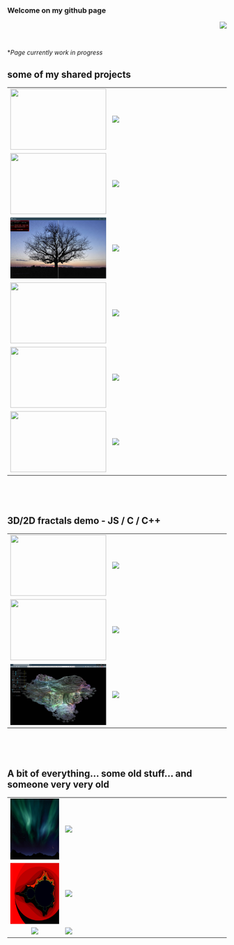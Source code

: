 

### Welcome on my github page 

<picture>
  <source
    srcset="https://github-readme-stats.vercel.app/api?username=BrutPitt&show_icons=true&theme=github_dark_dimmed&include_all_commits=false&show_owner=true&hide_rank=true&hide_title=true&hide=prs&number_format=long&exclude_repo=myRepos&line_height=24"
    media="(prefers-color-scheme: dark)"
  />
  <source
    srcset="https://github-readme-stats.vercel.app/api?username=BrutPitt&show_icons=true&include_all_commits=false&show_owner=true&hide_rank=true&hide_title=true&hide=prs&number_format=long&&line_height=24"
    media="(prefers-color-scheme: light), (prefers-color-scheme: no-preference)"
  /> 
  <img align = right src="https://github-readme-stats.vercel.app/api?username=BrutPitt&show_icons=true&theme=github_dark_dimmed&include_all_commits=false&show_owner=true&hide_rank=true&hide_title=true&hide=prs&number_format=long&&line_height=24" />
</picture>

<p>&nbsp;<br></p>

<p>&nbsp;<br></p>  

<!-- 
<picture>
  <source
    srcset="https://github-readme-stats.vercel.app/api/top-langs/?username=BrutPitt&layout=compact&exclude_repo=myRepos&theme=github_dark_dimmed&hide_title=true"
    media="(prefers-color-scheme: dark)"
  />
  <source
    srcset="https://github-readme-stats.vercel.app/api/top-langs/?username=BrutPitt&layout=compact&exclude_repo=myRepos&hide_title=true"
    media="(prefers-color-scheme: light), (prefers-color-scheme: no-preference)"
  /> 
  <p style="text-align: right">  <img src="https://github-readme-stats.vercel.app/api/top-langs/?username=BrutPitt&layout=compact&exclude_repo=myRepos&theme=github_dark_dimmed&hide_title=true" /> &nbsp;&nbsp;&nbsp;   </p>
</picture>



<picture>
  <source
    srcset="https://github-readme-stats.vercel.app/api/top-langs/?username=BrutPitt&layout=compact&exclude_repo=myRepos&theme=github_dark_dimmed&hide_title=true"
    media="(prefers-color-scheme: dark)"
  />
  <source
    srcset="https://github-readme-stats.vercel.app/api/top-langs/?username=BrutPitt&layout=compact&exclude_repo=myRepos&hide_title=true"
    media="(prefers-color-scheme: light), (prefers-color-scheme: no-preference)"
  /> 
  <img align = right src="https://github-readme-stats.vercel.app/api/top-langs/?username=BrutPitt&layout=compact&exclude_repo=myRepos&theme=github_dark_dimmed&hide_title=true" />
</picture>
<picture>
  <source
    srcset="https://github-readme-stats.vercel.app/api?username=BrutPitt&show_icons=true&theme=github_dark_dimmed&include_all_commits=false&show_owner=true&hide_rank=true&hide_title=true&hide=prs&exclude_repo=myRepos&line_height=24"
    media="(prefers-color-scheme: dark)"
  />
  <source
    srcset="https://github-readme-stats.vercel.app/api?username=BrutPitt&show_icons=true&include_all_commits=false&show_owner=true&hide_rank=true&hide_title=true&hide=prs&line_height=24"
    media="(prefers-color-scheme: light), (prefers-color-scheme: no-preference)"
  /> 
  <p style="text-align: right">  <img src="https://github-readme-stats.vercel.app/api?username=BrutPitt&show_icons=true&theme=github_dark_dimmed&include_all_commits=false&show_owner=true&hide_rank=true&hide_title=true&hide=prs&line_height=24" />  &nbsp;&nbsp;&nbsp;   </p>
</picture>

-->

**Page currently work in progress*

## some of my shared projects


<table>
<!--  glChhAoS.P -->
<tr>
<td align="center" style="width: 25%;">
<a href="https://www.michelemorrone.eu/glchaosp/" target="glChhAoS.P">
<img style="height: 140px; width: 220px;" src="https://brutpitt.github.io/myRepos/glChAoSP/screenShots/mainScreenShot.jpg"/></a>
</td>

<td align="left" style="width: 75%">
<a href="https://github.com/BrutPitt/glChAoS.P">
<picture>
  <source
    srcset="https://github-readme-stats.vercel.app/api/pin/?username=BrutPitt&repo=glChAoS.P&theme=github_dark_dimmed&show_owner=false&description_lines_count=2&hide_border=true"
    media="(prefers-color-scheme: dark)"
  />
  <source
    srcset="https://github-readme-stats.vercel.app/api/pin/?username=BrutPitt&repo=glChAoS.P&show_owner=false&description_lines_count=2&hide_border=true"
    media="(prefers-color-scheme: light), (prefers-color-scheme: no-preference)"
  /> 
  <img style="height: 120px; width: auto;" src="https://github-readme-stats.vercel.app/api/pin/?username=BrutPitt&repo=glChAoS.P&show_owner=false&description_lines_count=2&hide_border=true" >
</picture> 
<a/>
</td>
</tr>

<!--  imGuIZMO.quat -->
<tr>
<td align="center" style="width: 25%;">
    
<a href="https://github.com/BrutPitt/imGuIZMO.quat" target="imGuIZMO_quat">
<img style="height: 140px; width: 220px;" src="https://brutpitt.github.io/myRepos/imGuIZMO/screenshots/screenshot_prof.png"/></a>

</td>

<td align="left" style="width: 75%">
<a href="https://github.com/BrutPitt/imGuIZMO.quat">
<picture>
  <source
    srcset="https://github-readme-stats.vercel.app/api/pin/?username=BrutPitt&repo=ImGuIZMO.quat&theme=github_dark_dimmed&show_owner=false&description_lines_count=2&hide_border=true"
    media="(prefers-color-scheme: dark)"
  />
  <source
    srcset="https://github-readme-stats.vercel.app/api/pin/?username=BrutPitt&repo=ImGuIZMO.quat&show_owner=false&description_lines_count=2&hide_border=true"
    media="(prefers-color-scheme: light), (prefers-color-scheme: no-preference)"
  /> 
  <img style="height: 120px; width: auto;" src="https://github-readme-stats.vercel.app/api/pin/?username=BrutPitt&repo=ImGuIZMO.quat&theme=github_dark_dimmed&show_owner=false&description_lines_count=2&hide_border=true" />
</picture>
</a>
</td>
</tr>

<!--  glslSmartDeNoise -->
<tr>
<td align="center" style="width: 25%;">
<a href="https://github.com/BrutPitt/glslSmartDeNoise" target="glslSmartDeNoise">
<img style="height: 140px; width: 220px;" src="https://raw.githubusercontent.com/BrutPitt/glslSmartDeNoise/master/sShot1.jpg"/></a>
</td>

<td align="left" style="width: 75%">
<a href="https://github.com/BrutPitt/glslSmartDeNoise">
<picture>
  <source
    srcset="https://github-readme-stats.vercel.app/api/pin/?username=BrutPitt&repo=glslSmartDenoise&theme=github_dark_dimmed&show_owner=false&description_lines_count=2&hide_border=true"
    media="(prefers-color-scheme: dark)"
  />
  <source
    srcset="https://github-readme-stats.vercel.app/api/pin/?username=BrutPitt&repo=glslSmartDenoise&show_owner=false&description_lines_count=2&hide_border=true"
    media="(prefers-color-scheme: light), (prefers-color-scheme: no-preference)"
  /> 
  <img style="height: 120px; width: auto;" src="https://github-readme-stats.vercel.app/api/pin/?username=BrutPitt&repo=glslSmartDenoise&theme=github_dark_dimmed&show_owner=false&description_lines_count=2&hide_border=true" />
</picture>
</a>
</td>                  
</tr>

<!--  vGizmo3D -->
<tr>
<td align="center" style="width: 25%;">
<a href="https://github.com/BrutPitt/virtualGizmo3D" target="vGizmo3D">
<img style="height: 140px; width: 220px;" src="https://brutpitt.github.io/myRepos/vGizmo3D/screenshot_prof.png"/></a>
</td>

<td align="left" style="width: 75%">
<a href="https://github.com/BrutPitt/virtualGizmo3D">
<picture>
  <source
    srcset="https://github-readme-stats.vercel.app/api/pin/?username=BrutPitt&repo=virtualGizmo3D&theme=github_dark_dimmed&show_owner=false&description_lines_count=2&hide_border=true"
    media="(prefers-color-scheme: dark)"
  />
  <source
    srcset="https://github-readme-stats.vercel.app/api/pin/?username=BrutPitt&repo=virtualGizmo3D&show_owner=false&description_lines_count=2&hide_border=true"
    media="(prefers-color-scheme: light), (prefers-color-scheme: no-preference)"
  /> 
  <img style="height: 120px; width: auto;" src="https://github-readme-stats.vercel.app/api/pin/?username=BrutPitt&repo=virtualGizmo3D&show_owner=false&description_lines_count=2&hide_border=true" >
</picture> 
</a>
</td>
</tr>

<!--  vgMath -->
<tr>
<td align="center" style="width: 25%;">
<a href="https://github.com/BrutPitt/vgMath" target="DLAf">
<img style="height: 140px; width: 220px;" src="https://brutpitt.github.io/myRepos/vGizmo3D/DoEiSfIT.jpg"/></a>
</td>

<td align="left" style="width: 75%">
<a href="https://github.com/BrutPitt/vgMath">
<picture>
  <source
    srcset="https://github-readme-stats.vercel.app/api/pin/?username=BrutPitt&repo=vgMath&theme=github_dark_dimmed&show_owner=false&description_lines_count=2&hide_border=true"
    media="(prefers-color-scheme: dark)"
  />
  <source
    srcset="https://github-readme-stats.vercel.app/api/pin/?username=BrutPitt&repo=vgMath&show_owner=false&description_lines_count=2&hide_border=true"
    media="(prefers-color-scheme: light), (prefers-color-scheme: no-preference)"
  /> 
  <img style="height: 120px; width: auto;" src="https://github-readme-stats.vercel.app/api/pin/?username=BrutPitt&repo=vgMath&show_owner=false&description_lines_count=2&hide_border=true" >
</picture> 
</a>
</td>
</tr>

<!-- fastPRNG -->
<tr>
<td align="center" style="width: 25%;">
<a href="https://github.com/BrutPitt/fastPRNG" target="fastPRNG">
<img style="height: 140px; width: 220px;" src="https://raw.githubusercontent.com/BrutPitt/myRepos/master/fastPRNG/screenShots/sShot_2020626_184459.jpg"/></a>

</td>

<td align="left" style="width: 75%">
<a href="https://github.com/BrutPitt/fastPRNG">
<picture>
  <source
    srcset="https://github-readme-stats.vercel.app/api/pin/?username=BrutPitt&repo=fastPRNG&theme=github_dark_dimmed&show_owner=false&description_lines_count=2&hide_border=true"
    media="(prefers-color-scheme: dark)"
  />
  <source
    srcset="https://github-readme-stats.vercel.app/api/pin/?username=BrutPitt&repo=fastPRNG&show_owner=false&description_lines_count=2&hide_border=true"
    media="(prefers-color-scheme: light), (prefers-color-scheme: no-preference)"
  /> 
  <img style="height: 120px; width: auto;" src="https://github-readme-stats.vercel.app/api/pin/?username=BrutPitt&repo=fastPRNG&show_owner=false&description_lines_count=2&hide_border=true" >
</picture> 
</a>
</td>
</tr>

</table>

<p>&nbsp;<br></p>

<p>&nbsp;<br></p>  

## 3D/2D fractals demo - JS / C / C++

<table >

<!-- DLAf -->
<tr>
<td align="center" style="width: 25%;">
<a href="https://github.com/BrutPitt/DLAf-optimized" target="DLAf">
<img style="height: 140px; width: 220px;" src="https://brutpitt.github.io/myRepos/glChAoSP_site/imgAttractors/dla3D_A.jpg"/></a>
</td>

<td align="left" style="width: 75%">
<a href="https://github.com/BrutPitt/DLAf-optimized">
<picture>
  <source
    srcset="https://github-readme-stats.vercel.app/api/pin/?username=BrutPitt&repo=DLAf-optimized&theme=github_dark_dimmed&show_owner=false&description_lines_count=2&hide_border=true"
    media="(prefers-color-scheme: dark)"
  />
  <source
    srcset="https://github-readme-stats.vercel.app/api/pin/?username=BrutPitt&repo=DLAf-optimized&show_owner=false&description_lines_count=2&hide_border=true"
    media="(prefers-color-scheme: light), (prefers-color-scheme: no-preference)"
  /> 
  <img style="height: 120px; width: auto;" src="https://github-readme-stats.vercel.app/api/pin/?username=BrutPitt&repo=DLAf-optimized&show_owner=false&description_lines_count=2&hide_border=true" >
</picture> 
</a>

</td>
</tr>

<!-- wglMengerBulb -->
<tr>
<td align="center" style="width: 25%;">
<a href="https://github.com/BrutPitt/wglMengerBulb" target="wglMengerBulb">
<img style="height: 140px; width: 220px;" src="https://brutpitt.github.io/wglRayMarchedFractals/WebGL/MengerBulb/screenShots/screenShot1.jpg"/></a>
</td>

<td align="left" style="width: 75%;">
<a href="https://github.com/BrutPitt/wglMengerBulb">
<picture>
  <source
    srcset="https://github-readme-stats.vercel.app/api/pin/?username=BrutPitt&repo=wglMengerBulb&theme=github_dark_dimmed&show_owner=false&description_lines_count=2&hide_border=true"
    media="(prefers-color-scheme: dark)"
  />
  <source
    srcset="https://github-readme-stats.vercel.app/api/pin/?username=BrutPitt&repo=wglMengerBulb&show_owner=false&description_lines_count=2&hide_border=true"
    media="(prefers-color-scheme: light), (prefers-color-scheme: no-preference)"
  /> 
  <img style="height: 120px; width: auto;" src="https://github-readme-stats.vercel.app/api/pin/?username=BrutPitt&repo=wglMengerBulb&show_owner=false&description_lines_count=2&hide_border=true" >
</picture> 
</a>
</td>
</tr>

<!-- wglMandelBulber -->
<tr>
<td align="center" style="width: 25%;">
<a href="https://github.com/BrutPitt/wglMandelBulber" target="wglMandelBulber">
<img style="height: 140px; width: 220px;" src="https://raw.githubusercontent.com/BrutPitt/wglMandelBulber/master/screenShots/mbulb.jpg"/></a>

</td>

<td align="left" style="width: 75%;">
<a href="https://github.com/BrutPitt/wglMandelBulber">
<picture>
  <source
    srcset="https://github-readme-stats.vercel.app/api/pin/?username=BrutPitt&repo=wglMandelBulber&theme=github_dark_dimmed&show_owner=false&description_lines_count=2&hide_border=true"
    media="(prefers-color-scheme: dark)"
  />
  <source
    srcset="https://github-readme-stats.vercel.app/api/pin/?username=BrutPitt&repo=wglMandelBulber&show_owner=false&description_lines_count=2&hide_border=true"
    media="(prefers-color-scheme: light), (prefers-color-scheme: no-preference)"
  /> 
  <img style="height: 120px; width: auto;" src="https://github-readme-stats.vercel.app/api/pin/?username=BrutPitt&repo=wglMandelBulber&show_owner=false&description_lines_count=2&hide_border=true" >
</picture> 
</a>
</td>
</tr>

</table>


<p>&nbsp;<br></p>

<p>&nbsp;<br></p>


## A bit of everything... some old stuff... and someone very very old

<table style="text-align: center; float:center;  width:100%; table-layout: fixed; ">

<!-- Boreal -->
<tr>
<td align="center" style="width: 25%;">
<a href="https://github.com/BrutPitt/BorealStarryNight" target="BorealStarryNight">
<img  style="height: 140px; width: 220px;" src="https://raw.githubusercontent.com/BrutPitt/BorealStarryNight/master/screenShots/Boreal.jpg"/></a>
</td>

<td align="left" style="width: 75%">
<a href="https://github.com/BrutPitt/BorealStarryNight">
<picture>
  <source
    srcset="https://github-readme-stats.vercel.app/api/pin/?username=BrutPitt&repo=BorealStarryNight&theme=github_dark_dimmed&show_owner=false&description_lines_count=2&hide_border=true"
    media="(prefers-color-scheme: dark)"
  />
  <source
    srcset="https://github-readme-stats.vercel.app/api/pin/?username=BrutPitt&repo=BorealStarryNight&show_owner=false&description_lines_count=3&hide_border=true"
    media="(prefers-color-scheme: light), (prefers-color-scheme: no-preference)"
  /> 
  <img style="height: 120px; width: auto;" src="https://github-readme-stats.vercel.app/api/pin/?username=BrutPitt&repo=BorealStarryNight&show_owner=false&description_lines_count=&hide_border=true" >
</picture> 
</a>
</td>
</tr>

<!-- et4000.fractal -->
<tr>
<td align="center" style="width: 25%;">
<a href="https://github.com/BrutPitt/et4000.fractals" target="et4000.fractals">
<img  style="height: 140px; width: 220px;" src="https://raw.githubusercontent.com/BrutPitt/et4000.fractals/master/Mandel1.jpg"/></a>
</td>

<td align="left" style="width: 75%;">
<a href="https://github.com/BrutPitt/et4000.fractals">
<picture>
  <source
    srcset="https://github-readme-stats.vercel.app/api/pin/?username=BrutPitt&repo=et4000.fractals&theme=github_dark_dimmed&show_owner=false&description_lines_count=2&hide_border=true"
    media="(prefers-color-scheme: dark)"
  />
  <source
    srcset="https://github-readme-stats.vercel.app/api/pin/?username=BrutPitt&repo=et4000.fractals&show_owner=false&description_lines_count=3&hide_border=true"
    media="(prefers-color-scheme: light), (prefers-color-scheme: no-preference)"
  /> 
  <img style="height: 120px; width: auto;" src="https://github-readme-stats.vercel.app/api/pin/?username=BrutPitt&repo=et4000.fractals&show_owner=false&description_lines_count=&hide_border=true" >
</picture> 
</a>
</td>
</tr>

<!-- PerlinNoise4D -->
<tr>
<td align="center" style="width: 25%;">
<a href="https://github.com/BrutPitt/et4000.fractals" target="PerlinNoise4D">
<img  style="height: 140px; width: auto;" src="https://brutpitt.github.io/myRepos/other_stuff/Screenshot_PerlinNoise4D.png"/></a>
</td>

<td align="left" style="width: 75%;">
<a href="https://github.com/BrutPitt/PerlinNoise4D">
<picture>
  <source
    srcset="https://github-readme-stats.vercel.app/api/pin/?username=BrutPitt&repo=PerlinNoise4D&theme=github_dark_dimmed&show_owner=false&description_lines_count=2&hide_border=true"
    media="(prefers-color-scheme: dark)"
  />
  <source
    srcset="https://github-readme-stats.vercel.app/api/pin/?username=BrutPitt&repo=PerlinNoise4D&show_owner=false&description_lines_count=3&hide_border=true"
    media="(prefers-color-scheme: light), (prefers-color-scheme: no-preference)"
  /> 
  <img style="height: 120px; width: auto;" src="https://github-readme-stats.vercel.app/api/pin/?username=BrutPitt&repo=PerlinNoise4D&show_owner=false&description_lines_count=&hide_border=true" >
</picture> 
</a>
</td>
</tr>

</table>


<!--
**BrutPitt/BrutPitt** is a ✨ _special_ ✨ repository because its `README.md` (this file) appears on your GitHub profile.

Here are some ideas to get you started:

- 🔭 I’m currently working on ...
- 🌱 I’m currently learning ...
- 👯 I’m looking to collaborate on ...
- 🤔 I’m looking for help with ...
- 💬 Ask me about ...
- 📫 How to reach me: ...
- 😄 Pronouns: ...
- ⚡ Fun fact: ...
-->
